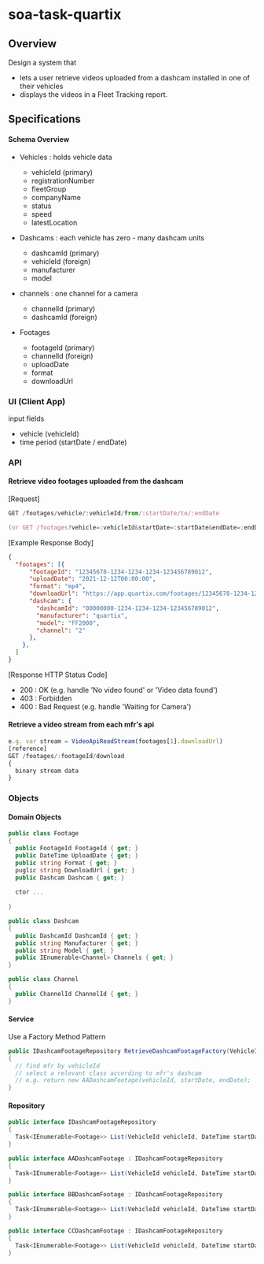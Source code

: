 # soa-task-quartix

## Overview
Design a system that 
- lets a user retrieve videos uploaded from a dashcam installed in one of their vehicles
- displays the videos in a Fleet Tracking report.

## Specifications
#### Schema Overview
- Vehicles : holds vehicle data
  - vehicleId (primary)
  - registrationNumber
  - fleetGroup
  - companyName
  - status
  - speed
  - latestLocation

- Dashcams : each vehicle has zero - many dashcam units
  - dashcamId (primary)
  - vehicleId (foreign)
  - manufacturer
  - model

- channels : one channel for a camera
  - channelId (primary)
  - dashcamId (foreign)

- Footages
  - footageId (primary)
  - channelId (foreign)
  - uploadDate
  - format
  - downloadUrl


### UI (Client App)
input fields
- vehicle (vehicleId)
- time period (startDate / endDate)

### API
#### Retrieve video footages uploaded from the dashcam
[Request]
```javascript
GET /footages/vehicle/:vehicleId/from/:startDate/to/:endDate

(or GET /footages?vehicle=:vehicleId&startDate=:startDate&endDate=:endDate )
```

[Example Response Body]
```json
{
  "footages": [{
      "footageId": "12345678-1234-1234-1234-123456789012",
      "uploadDate": "2021-12-12T00:00:00",
      "format": "mp4",
      "downloadUrl": "https://app.quartix.com/footages/12345678-1234-1234-1234-123456789012/download",
      "dashcam": {
        "dashcamId": "00000000-1234-1234-1234-123456789012",
        "manufacturer": "quartix",
        "model": "FF2000",
        "channel": "2"
      },
    },
  ]
}
```

[Response HTTP Status Code]
- 200 : OK
  (e.g. handle 'No video found' or 'Video data found')
- 403 : Forbidden
- 400 : Bad Request
  (e.g. handle 'Waiting for Camera')

#### Retrieve a video stream from each mfr's api
```javascript
e.g. var stream = VideoApiReadStream(footages[1].downloadUrl)
[reference]
GET /footages/:footageId/download
{
  binary stream data
}
```

### Objects
#### Domain Objects
```c#
public class Footage 
{
  public FootageId FootageId { get; }
  public DateTime UploadDate { get; }
  public string Format { get; }
  puglic string DownloadUrl { get; }
  public Dashcam Dashcam { get; }
  
  ctor ...
  
}

public class Dashcam
{
  public DashcamId DashcamId { get; }
  public string Manufacturer { get; }
  public string Model { get; }
  public IEnumerable<Channel> Channels { get; }
}

public class Channel
{
  public ChannelId ChannelId { get; }
}

```

#### Service
Use a Factory Method Pattern
```c#
public IDashcamFootageRepository RetrieveDashcamFootageFactory(VehicleId vehicleId, DateTime startDate, DateTime endDate)
{
  // find mfr by vehicleId
  // select a relevant class according to mfr's dashcam
  // e.g. return new AADashcamFootage(vehicleId, startDate, endDate);
}
```

#### Repository
```c#
public interface IDashcamFootageRepository
{
  Task<IEnumerable<Footage>> List(VehicleId vehicleId, DateTime startDate, DateTime endDate);
}

public interface AADashcamFootage : IDashcamFootageRepository
{
  Task<IEnumerable<Footage>> List(VehicleId vehicleId, DateTime startDate, DateTime endDate);
}

public interface BBDashcamFootage : IDashcamFootageRepository
{
  Task<IEnumerable<Footage>> List(VehicleId vehicleId, DateTime startDate, DateTime endDate);
}

public interface CCDashcamFootage : IDashcamFootageRepository
{
  Task<IEnumerable<Footage>> List(VehicleId vehicleId, DateTime startDate, DateTime endDate);
}
```
